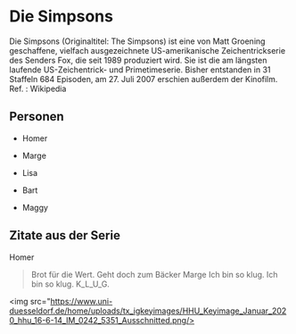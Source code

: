 # Die Simpsons

Die Simpsons (Originaltitel: The Simpsons) ist eine von Matt Groening 
geschaffene, vielfach ausgezeichnete US-amerikanische Zeichentrickserie 
des Senders Fox, die seit 1989 produziert wird. Sie ist die am längsten 
laufende US-Zeichentrick- und Primetimeserie. Bisher entstanden in 31 
Staffeln 684 Episoden, am 27. Juli 2007 erschien außerdem der Kinofilm.
Ref. : Wikipedia

## Personen

* Homer

* Marge

* Lisa

* Bart

* Maggy

## Zitate aus der Serie

Homer
>Brot für die Wert. Geht doch zum Bäcker
Marge
>Ich bin so klug. Ich bin so klug. K_L_U_G.

<img src="https://www.uni-duesseldorf.de/home/uploads/tx_igkeyimages/HHU_Keyimage_Januar_2020_hhu_16-6-14_IM_0242_5351_Ausschnitted.png/>
